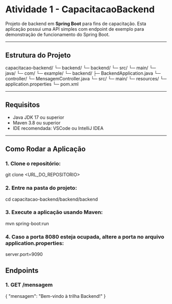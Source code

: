 # Atividade 1 - CapacitacaoBackend

Projeto de backend em **Spring Boot** para fins de capacitação. Esta aplicação possui uma API simples com endpoint de exemplo para demonstração de funcionamento do Spring Boot.

---

## Estrutura do Projeto
capacitacao-backend/
└─ backend/
└─ backend/
└─ src/
└─ main/
└─ java/
└─ com/
└─ example/
└─ backend/
├─ BackendApplication.java
└─ controller/
└─ MensagemController.java
└─ src/
└─ main/
└─ resources/
└─ application.properties
└─ pom.xml

---

## Requisitos

- Java JDK 17 ou superior  
- Maven 3.8 ou superior  
- IDE recomendada: VSCode ou IntelliJ IDEA  

---

## Como Rodar a Aplicação

### 1. Clone o repositório:

  git clone <URL_DO_REPOSITORIO>


### 2. Entre na pasta do projeto:

  cd capacitacao-backend/backend/backend


### 3. Execute a aplicação usando Maven:

  mvn spring-boot:run


### 4. Caso a porta 8080 esteja ocupada, altere a porta no arquivo application.properties:

  server.port=9090

## Endpoints

### 1. GET /mensagem

  {
  "mensagem": "Bem-vindo à trilha Backend!"
}
